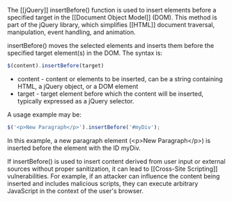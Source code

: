 The [[jQuery]] insertBefore() function is used to insert elements before a specified target in the [[Document Object Model]] (DOM). This method is part of the jQuery library, which simplifies [[HTML]] document traversal, manipulation, event handling, and animation.

insertBefore() moves the selected elements and inserts them before the specified target element(s) in the DOM. The syntax is:

```javascript
$(content).insertBefore(target)
```

- content - content or elements to be inserted, can be a string containing HTML, a jQuery object, or a DOM element
- target - target element before which the content will be inserted, typically expressed as a jQuery selector.

A usage example may be:

```javascript
$('<p>New Paragraph</p>').insertBefore('#myDiv');
```

In this example, a new paragraph element (\<p>New Paragraph\</p>) is inserted before the element with the ID myDiv.

If insertBefore() is used to insert content derived from user input or external sources without proper sanitization, it can lead to [[Cross-Site Scripting]] vulnerabilities. For example, if an attacker can influence the content being inserted and includes malicious scripts, they can execute arbitrary JavaScript in the context of the user's browser.